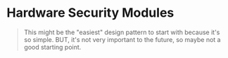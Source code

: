 # Hardware Security Modules

> This might be the "easiest" design pattern to start with because it's so simple. BUT, it's not very important to the future, so maybe not a good starting point.